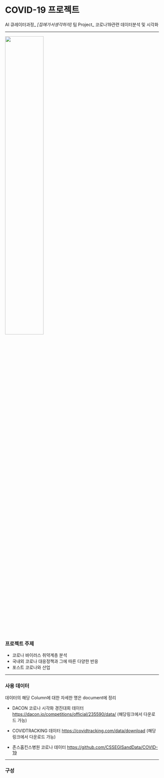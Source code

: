 # COVID-19 프로젝트 
AI 큐레이터과정_ *[집에가서생각하자]* 팀  Project_  코로나19관련 데이터분석 및 시각화
___
<img src="https://user-images.githubusercontent.com/38834523/88453655-ee3a2300-cea3-11ea-9029-95f941538987.PNG" width=50% height=50%>

### 프로젝트 주제
- 코로나 바이러스 취약계층 분석
- 국내외 코로나 대응정책과 그에 따른 다양한 반응
- 포스트 코로나와 산업
___
### 사용 데이터
데이터의 해당 Column에 대한 자세한 명은 document에 정리

- DACON 코로나 시각화 경진대회 데이터
  https://dacon.io/competitions/official/235590/data/ (해당링크에서 다운로드 가능)
  
- COVIDTRACKING 데이터
  https://covidtracking.com/data/download (해당링크에서 다운로드 가능)
  
 - 존스홉킨스병원 코로나 데이터
   https://github.com/CSSEGISandData/COVID-19
 ___
 ### 구성
 

  

